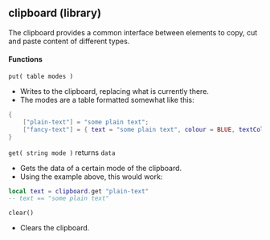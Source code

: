 
## clipboard (library)

The clipboard provides a common interface between elements to copy, cut and paste content of different types.

#### Functions

`put( table modes )`

- Writes to the clipboard, replacing what is currently there.
- The modes are a table formatted somewhat like this:

```lua
{
	["plain-text"] = "some plain text";
	["fancy-text"] = { text = "some plain text", colour = BLUE, textColour = WHITE };
}
```

`get( string mode )` returns `data`

- Gets the data of a certain mode of the clipboard.
- Using the example above, this would work:

```lua
local text = clipboard.get "plain-text"
-- text == "some plain text"
```

`clear()`

- Clears the clipboard.

